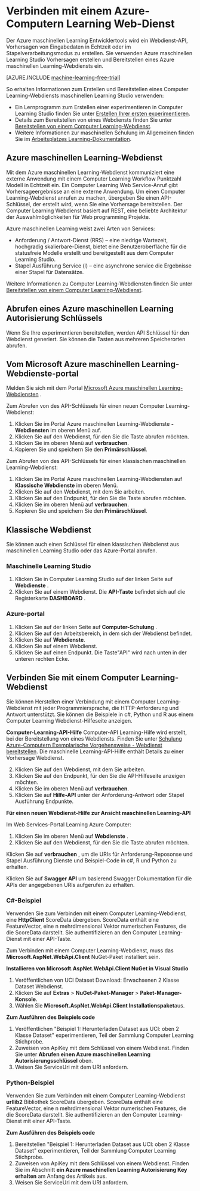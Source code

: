 <properties
    pageTitle="Verbinden mit einem Computer Learning-Webdienst | Microsoft Azure"
    description="Herstellen von Verbindungen Sie mit c# oder Python auf einen Azure maschinellen Learning Webdienst Schlüssel für die Autorisierung verwenden."
    services="machine-learning"
    documentationCenter=""
    authors="garyericson"
    manager="jhubbard"
    editor="cgronlun" />

<tags
    ms.service="machine-learning"
    ms.workload="data-services"
    ms.tgt_pltfrm="na"
    ms.devlang="na"
    ms.topic="article"
    ms.date="10/10/2016" 
    ms.author="garye" />


# <a name="connect-to-an-azure-machine-learning-web-service"></a>Verbinden mit einem Azure-Computern Learning Web-Dienst

Der Azure maschinellen Learning Entwicklertools wird ein Webdienst-API, Vorhersagen von Eingabedaten in Echtzeit oder im Stapelverarbeitungsmodus zu erstellen. Sie verwenden Azure maschinellen Learning Studio Vorhersagen erstellen und Bereitstellen eines Azure maschinellen Learning-Webdiensts ein.

[AZURE.INCLUDE [machine-learning-free-trial](../../includes/machine-learning-free-trial.md)]

So erhalten Informationen zum Erstellen und Bereitstellen eines Computer Learning-Webdiensts maschinellen Learning Studio verwenden:

- Ein Lernprogramm zum Erstellen einer experimentieren in Computer Learning Studio finden Sie unter [Erstellen Ihrer ersten experimentieren](machine-learning-create-experiment.md).
- Details zum Bereitstellen von eines Webdiensts finden Sie unter [Bereitstellen von einem Computer Learning-Webdienst](machine-learning-publish-a-machine-learning-web-service.md).
- Weitere Informationen zur maschinellen Schulung im Allgemeinen finden Sie im [Arbeitsplatzes Learning-Dokumentation](https://azure.microsoft.com/documentation/services/machine-learning/).

## <a name="azure-machine-learning-web-service"></a>Azure maschinellen Learning-Webdienst ##

Mit dem Azure maschinellen Learning-Webdienst kommuniziert eine externe Anwendung mit einem Computer Learning Workflow Punktzahl Modell in Echtzeit ein. Ein Computer Learning Web Service-Anruf gibt Vorhersageergebnisse an eine externe Anwendung. Um einen Computer Learning-Webdienst anrufen zu machen, übergeben Sie einen API-Schlüssel, der erstellt wird, wenn Sie eine Vorhersage bereitstellen. Der Computer Learning Webdienst basiert auf REST, eine beliebte Architektur der Auswahlmöglichkeiten für Web programming Projekte.

Azure maschinellen Learning weist zwei Arten von Services:

- Anforderung / Antwort-Dienst (RRS) – eine niedrige Wartezeit, hochgradig skalierbare-Dienst, bietet eine Benutzeroberfläche für die statusfreie Modelle erstellt und bereitgestellt aus dem Computer Learning Studio.
- Stapel Ausführung Service (l) – eine asynchrone service die Ergebnisse einer Stapel für Datensätze.

Weitere Informationen zu Computer Learning-Webdiensten finden Sie unter [Bereitstellen von einem Computer Learning-Webdienst](machine-learning-publish-a-machine-learning-web-service.md).

## <a name="get-an-azure-machine-learning-authorization-key"></a>Abrufen eines Azure maschinellen Learning Autorisierung Schlüssels ##

Wenn Sie Ihre experimentieren bereitstellen, werden API Schlüssel für den Webdienst generiert. Sie können die Tasten aus mehreren Speicherorten abrufen.

## <a name="from-the-microsoft-azure-machine-learning-web-services-portal"></a>Vom Microsoft Azure maschinellen Learning-Webdienste-portal

Melden Sie sich mit dem Portal [Microsoft Azure maschinellen Learning-Webdiensten](https://services.azureml.net) .

Zum Abrufen von des API-Schlüssels für einen neuen Computer Learning-Webdienst:

1. Klicken Sie im Portal Azure maschinellen Learning-Webdienste **-Webdiensten** im oberen Menü auf.
2. Klicken Sie auf den Webdienst, für den Sie die Taste abrufen möchten.
3. Klicken Sie im oberen Menü auf **verbrauchen**.
4. Kopieren Sie und speichern Sie den **Primärschlüssel**.


Zum Abrufen von des API-Schlüssels für einen klassischen maschinellen Learning-Webdienst:

1. Klicken Sie im Portal Azure maschinellen Learning-Webdiensten auf **Klassische Webdienste** im oberen Menü.
2. Klicken Sie auf den Webdienst, mit dem Sie arbeiten.
3. Klicken Sie auf den Endpunkt, für den Sie die Taste abrufen möchten.
3. Klicken Sie im oberen Menü auf **verbrauchen**.
4. Kopieren Sie und speichern Sie den **Primärschlüssel**.

## <a name="classic-web-service"></a>Klassische Webdienst ##

 Sie können auch einen Schlüssel für einen klassischen Webdienst aus maschinellen Learning Studio oder das Azure-Portal abrufen.

### <a name="machine-learning-studio"></a>Maschinelle Learning Studio ###

1. Klicken Sie in Computer Learning Studio auf der linken Seite auf **Webdienste** .
2. Klicken Sie auf einem Webdienst. Die **API-Taste** befindet sich auf die Registerkarte **DASHBOARD** .

### <a name="azure-portal"></a>Azure-portal ###

1. Klicken Sie auf der linken Seite auf **Computer-Schulung** .
2. Klicken Sie auf den Arbeitsbereich, in dem sich der Webdienst befindet.
3. Klicken Sie auf **Webdienste**.
4. Klicken Sie auf einem Webdienst.
5. Klicken Sie auf einen Endpunkt. Die Taste"API" wird nach unten in der unteren rechten Ecke.

## <a name="a-idconnectaconnect-to-a-machine-learning-web-service"></a><a id="connect"></a>Verbinden Sie mit einem Computer Learning-Webdienst

Sie können Herstellen einer Verbindung mit einem Computer Learning-Webdienst mit jeder Programmiersprache, die HTTP-Anforderung und Antwort unterstützt. Sie können die Beispiele in c#, Python und R aus einem Computer Learning Webdienst-Hilfeseite anzeigen.

**Computer-Learning-API-Hilfe** Computer-API Learning-Hilfe wird erstellt, bei der Bereitstellung von eines Webdiensts. Finden Sie unter [Schulung Azure-Computern Exemplarische Vorgehensweise - Webdienst bereitstellen](machine-learning-walkthrough-5-publish-web-service.md).
Die maschinelle Learning-API-Hilfe enthält Details zu einer Vorhersage Webdienst.

2. Klicken Sie auf den Webdienst, mit dem Sie arbeiten.
3. Klicken Sie auf den Endpunkt, für den Sie die API-Hilfeseite anzeigen möchten.
3. Klicken Sie im oberen Menü auf **verbrauchen**.
3. Klicken Sie auf **Hilfe-API** unter der Anforderung-Antwort oder Stapel Ausführung Endpunkte.

**Für einen neuen Webdienst-Hilfe zur Ansicht maschinellen Learning-API**

Im Web Services-Portal Learning Azure Computer:

1. Klicken Sie im oberen Menü auf **Webdienste** .
2. Klicken Sie auf den Webdienst, für den Sie die Taste abrufen möchten.

Klicken Sie auf **verbrauchen** , um die URIs für Anforderung-Reposonse und Stapel Ausführung Dienste und Beispiel-Code in c#, R und Python zu erhalten.

Klicken Sie auf **Swagger API** um basierend Swagger Dokumentation für die APIs der angegebenen URIs aufgerufen zu erhalten.

### <a name="c-sample"></a>C#-Beispiel ###

Verwenden Sie zum Verbinden mit einem Computer Learning-Webdienst, eine **HttpClient** ScoreData übergeben. ScoreData enthält eine FeatureVector, eine n mehrdimensional Vektor numerischen Features, die die ScoreData darstellt. Sie authentifizieren an den Computer Learning-Dienst mit einer API-Taste.

Zum Verbinden mit einem Computer Learning-Webdienst, muss das **Microsoft.AspNet.WebApi.Client** NuGet-Paket installiert sein.

**Installieren von Microsoft.AspNet.WebApi.Client NuGet in Visual Studio**

1. Veröffentlichen von UCI Dataset Download: Erwachsenen 2 Klasse Dataset Webdienst.
2. Klicken Sie auf **Extras** > **NuGet-Paket-Manager** > **Paket-Manager-Konsole**.
2. Wählen Sie **Microsoft.AspNet.WebApi.Client Installationspaket**aus.

**Zum Ausführen des Beispiels code**

1. Veröffentlichen "Beispiel 1: Herunterladen Dataset aus UCI: oben 2 Klasse Dataset" experimentieren, Teil der Sammlung Computer Learning Stichprobe.
2. Zuweisen von ApiKey mit dem Schlüssel von einem Webdienst. Finden Sie unter **Abrufen einen Azure maschinellen Learning Autorisierungsschlüssel** oben.
3. Weisen Sie ServiceUri mit dem URI anfordern.


### <a name="python-sample"></a>Python-Beispiel ###

Verwenden Sie zum Verbinden mit einem Computer Learning-Webdienst **urllib2** Bibliothek ScoreData übergeben. ScoreData enthält eine FeatureVector, eine n mehrdimensional Vektor numerischen Features, die die ScoreData darstellt. Sie authentifizieren an den Computer Learning-Dienst mit einer API-Taste.


**Zum Ausführen des Beispiels code**

1. Bereitstellen "Beispiel 1: Herunterladen Dataset aus UCI: oben 2 Klasse Dataset" experimentieren, Teil der Sammlung Computer Learning Stichprobe.
2. Zuweisen von ApiKey mit dem Schlüssel von einem Webdienst. Finden Sie im Abschnitt **ein Azure maschinellen Learning Autorisierung Key erhalten** am Anfang des Artikels aus.
3. Weisen Sie ServiceUri mit dem URI anfordern.

